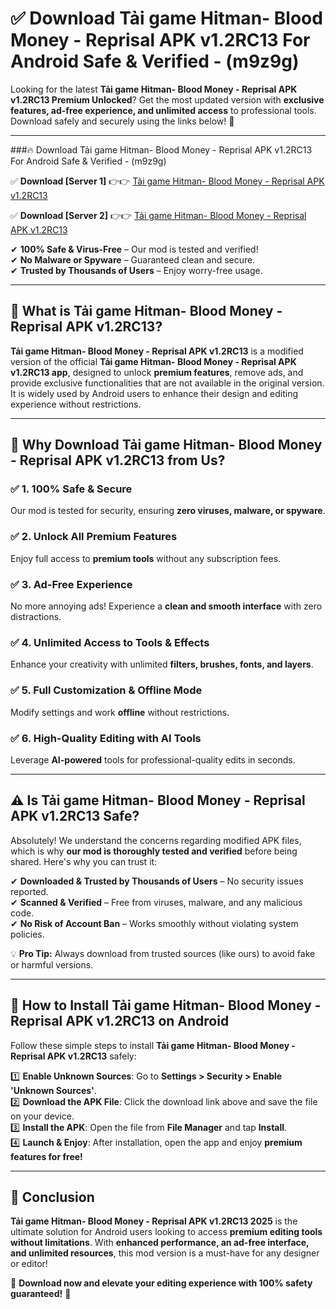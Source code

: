 
# ✅ Download Tải game Hitman- Blood Money - Reprisal APK v1.2RC13 For Android Safe & Verified -  (m9z9g) 

Looking for the latest **Tải game Hitman- Blood Money - Reprisal APK v1.2RC13 Premium Unlocked**? Get the most updated version with **exclusive features, ad-free experience, and unlimited access** to professional tools. Download safely and securely using the links below! 🚀  

---

###🔥 Download Tải game Hitman- Blood Money - Reprisal APK v1.2RC13 For Android Safe & Verified -  (m9z9g)  

✅ **Download [Server 1]** 👉👉 [Tải game Hitman- Blood Money - Reprisal APK v1.2RC13 ](https://apkcomod.com?title=Tải_game_Hitman-_Blood_Money_-_Reprisal_APK_v1.2RC13)  

✅ **Download [Server 2]** 👉👉 [Tải game Hitman- Blood Money - Reprisal APK v1.2RC13 ](https://apkcomod.com?title=Tải_game_Hitman-_Blood_Money_-_Reprisal_APK_v1.2RC13)  

✔ **100% Safe & Virus-Free** – Our mod is tested and verified!  
✔ **No Malware or Spyware** – Guaranteed clean and secure.  
✔ **Trusted by Thousands of Users** – Enjoy worry-free usage.  

---

## 📌 What is Tải game Hitman- Blood Money - Reprisal APK v1.2RC13?  

**Tải game Hitman- Blood Money - Reprisal APK v1.2RC13** is a modified version of the official **Tải game Hitman- Blood Money - Reprisal APK v1.2RC13 app**, designed to unlock **premium features**, remove ads, and provide exclusive functionalities that are not available in the original version. It is widely used by Android users to enhance their design and editing experience without restrictions.  

---

## 🌟 Why Download Tải game Hitman- Blood Money - Reprisal APK v1.2RC13 from Us?  

### ✅ 1. 100% Safe & Secure  
Our mod is tested for security, ensuring **zero viruses, malware, or spyware**.  

### ✅ 2. Unlock All Premium Features  
Enjoy full access to **premium tools** without any subscription fees.  

### ✅ 3. Ad-Free Experience  
No more annoying ads! Experience a **clean and smooth interface** with zero distractions.  

### ✅ 4. Unlimited Access to Tools & Effects  
Enhance your creativity with unlimited **filters, brushes, fonts, and layers**.  

### ✅ 5. Full Customization & Offline Mode  
Modify settings and work **offline** without restrictions.  

### ✅ 6. High-Quality Editing with AI Tools  
Leverage **AI-powered** tools for professional-quality edits in seconds.  

---

## ⚠️ Is Tải game Hitman- Blood Money - Reprisal APK v1.2RC13 Safe?  

Absolutely! We understand the concerns regarding modified APK files, which is why **our mod is thoroughly tested and verified** before being shared. Here's why you can trust it:  

✔ **Downloaded & Trusted by Thousands of Users** – No security issues reported.  
✔ **Scanned & Verified** – Free from viruses, malware, and any malicious code.  
✔ **No Risk of Account Ban** – Works smoothly without violating system policies.  

💡 **Pro Tip:** Always download from trusted sources (like ours) to avoid fake or harmful versions.  

---

## 📲 How to Install Tải game Hitman- Blood Money - Reprisal APK v1.2RC13 on Android  

Follow these simple steps to install **Tải game Hitman- Blood Money - Reprisal APK v1.2RC13** safely:  

1️⃣ **Enable Unknown Sources**: Go to **Settings > Security > Enable 'Unknown Sources'**.  
2️⃣ **Download the APK File**: Click the download link above and save the file on your device.  
3️⃣ **Install the APK**: Open the file from **File Manager** and tap **Install**.  
4️⃣ **Launch & Enjoy**: After installation, open the app and enjoy **premium features for free!**  

---

## 🚀 Conclusion  

**Tải game Hitman- Blood Money - Reprisal APK v1.2RC13 2025** is the ultimate solution for Android users looking to access **premium editing tools without limitations**. With **enhanced performance, an ad-free interface, and unlimited resources**, this mod version is a must-have for any designer or editor!  

🔻 **Download now and elevate your editing experience with 100% safety guaranteed!** 🔻  
